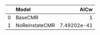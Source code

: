 |    | Model          |        AICw |
|---:|:---------------|------------:|
|  0 | BaseCMR        | 1           |
|  1 | NoReinstateCMR | 7.49202e-41 |